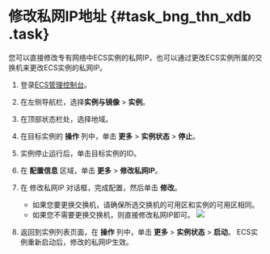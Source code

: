 # 修改私网IP地址 {#task_bng_thn_xdb .task}

您可以直接修改专有网络中ECS实例的私网IP，也可以通过更改ECS实例所属的交换机来更改ECS实例的私网IP。

1.  登录[ECS管理控制台](https://ecs.console.aliyun.com)。
2.  在左侧导航栏，选择**实例与镜像** \> **实例**。
3.  在顶部状态栏处，选择地域。
4.  在目标实例的 **操作** 列中，单击 **更多** \> **实例状态** \> **停止**。
5.  实例停止运行后，单击目标实例的ID。
6.  在 **配置信息** 区域，单击 **更多** \> **修改私网IP**。
7.  在 修改私网IP 对话框，完成配置，然后单击 **修改**。 

    -   如果您要更换交换机，请确保所选交换机的可用区和实例的可用区相同。
    -   如果您不需要更换交换机，则直接修改私网IP即可。
    ![](http://static-aliyun-doc.oss-cn-hangzhou.aliyuncs.com/assets/img/9658/15608689655483_zh-CN.png)

8.  返回到实例列表页面，在 **操作** 列中，单击 **更多** \> **实例状态** \> **启动**。 ECS实例重新启动后，修改的私网IP生效。

